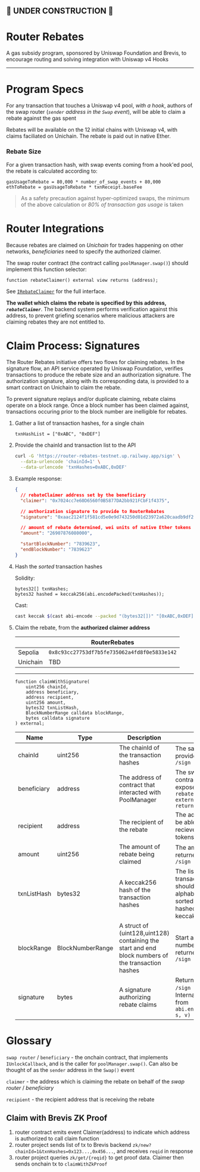 ## :construction: UNDER CONSTRUCTION :construction:

# Router Rebates

A gas subsidy program, sponsored by Uniswap Foundation and Brevis, to encourage routing and solving integration with Uniswap v4 Hooks

---

# Program Specs

For any transaction that touches a Uniswap v4 pool, _with a hook_, authors of the swap router (_`sender` address in the `Swap` event_), will be able to claim a rebate against the gas spent

Rebates will be available on the 12 initial chains with Uniswap v4, with claims faciliated on Unichain. The rebate is paid out in native Ether.

### Rebate Size

For a given transaction hash, with swap events coming from a hook'ed pool, the rebate is calculated according to:

```
gasUsageToRebate = 80,000 * number_of_swap_events + 80,000
ethToRebate = gasUsageToRebate * txnReceipt.baseFee
```

> As a safety precaution against hyper-optimized swaps, the minimum of the above calculation or _80% of transaction gas usage_ is taken

# Router Integrations

Because rebates are claimed on _Unichain_ for trades happening on other networks, _beneficiaries_ need to specify the authorized claimer.

The swap router contract (the contract calling `poolManager.swap()`) should implement this function selector:

```solidity
function rebateClaimer() external view returns (address);
```

See [`IRebateClaimer`](foundry-contracts/src/interfaces/IRebateClaimer.sol) for the full interface.

**The wallet which claims the rebate is specified by this address, _`rebateClaimer`_**. The backend system performs verification against this address, to prevent griefing scenarios where malicious attackers are claiming rebates they are not entitled to.

# Claim Process: Signatures

The Router Rebates initiative offers two flows for claiming rebates. In the signature flow, an API service operated by Uniswap Foundation, verifies transactions to produce the rebate size and an authorization signature. The authorization signature, along with its corresponding data, is provided to a smart contract on Unichain to claim the rebate.

To prevent signature replays and/or duplicate claiming, rebate claims operate on a block range. Once a block number has been claimed against, transactions occuring prior to the block number are inelligible for rebates.

1. Gather a list of transaction hashes, for a single chain

   ```
   txnHashList = ["0xABC", "0xDEF"]
   ```

2. Provide the chainId and transaction list to the API

   ```bash
   curl -G 'https://router-rebates-testnet.up.railway.app/sign' \
     --data-urlencode 'chainId=1' \
     --data-urlencode 'txnHashes=0xABC,0xDEF'
   ```

3. Example response:

   ```json
   {
     // rebateClaimer address set by the beneficiary
     "claimer": "0x7024cc7e60D6560f0B5877DA2bb921FCbF1f4375",

     // authorization signature to provide to RouterRebates
     "signature": "0xaac2124f1f581cd5e0e9d743250d01d23972a620caadb9df223650be2b5e057862bb8436fb0be03bdd345067e2766d41a10ed2fb42d61d4729283bfd19fd79a71b",

     // amount of rebate determined, wei units of native Ether tokens
     "amount": "26907876080000",

     "startBlockNumber": "7839623",
     "endBlockNumber": "7839623"
   }
   ```

4. Hash the _sorted_ transaction hashes

   Solidity:

   ```solidity
   bytes32[] txnHashes;
   bytes32 hashed = keccak256(abi.encodePacked(txnHashes));
   ```

   Cast:

   ```bash
   cast keccak $(cast abi-encode --packed "(bytes32[])" "[0xABC,0xDEF]")
   ```

5. Claim the rebate, from the **authorized claimer address**

   |          | RouterRebates                                |
   | -------- | -------------------------------------------- |
   | Sepolia  | `0x8c93cc27753df7b5fe735062a4fd8f0e5833e142` |
   | Unichain | TBD                                          |

   ***

   ```solidity
   function claimWithSignature(
       uint256 chainId,
       address beneficiary,
       address recipient,
       uint256 amount,
       bytes32 txnListHash,
       BlockNumberRange calldata blockRange,
       bytes calldata signature
   ) external;
   ```

   | Name        | Type             | Description                                                                                        | Notes                                                                                          |
   | ----------- | ---------------- | -------------------------------------------------------------------------------------------------- | ---------------------------------------------------------------------------------------------- |
   | chainId     | uint256          | The chainId of the transaction hashes                                                              | The same chainId provided to the `GET /sign request`                                           |
   | beneficiary | address          | The address of contract that interacted with PoolManager                                           | The swap router contract, should expose a `rebateClaimer() external view returns (address)`    |
   | recipient   | address          | The recipient of the rebate                                                                        | The address should be able to safely recieve native Ether tokens                               |
   | amount      | uint256          | The amount of rebate being claimed                                                                 | The amount returned the `GET /sign request`                                                    |
   | txnListHash | bytes32          | A keccak256 hash of the transaction hashes                                                         | The list of transaction hashes should be alphabetically sorted, and then hashed with keccak256 |
   | blockRange  | BlockNumberRange | A struct of (uint128,uint128) containing the start and end block numbers of the transaction hashes | Start and end block numbers are returned the `GET /sign request`                               |
   | signature   | bytes            | A signature authorizing rebate claims                                                              | Returned by the `GET /sign request`. Internally derived from `abi.encodePacked(r, s, v)`       |

# Glossary

`swap router` / `beneficiary` - the onchain contract, that implements `IUnlockCallback`, and is the caller for `poolManager.swap()`. Can also be thought of as the `sender` address in the `Swap()` event

`claimer` - the address which is claiming the rebate on behalf of the _swap router_ / _beneficiary_

`recipient` - the recipient address that is receiving the rebate

## Claim with Brevis ZK Proof

1. router contract emits event Claimer(address) to indicate which address is authorized to call claim function
2. router project sends list of tx to Brevis backend `zk/new?chainId=1&txnHashes=0x123...,0x456...`, and receives `reqid` in response
3. router project queries `zk/get/{reqid}` to get proof data. Claimer then sends onchain tx to `claimWithZkProof`

```

```

```

```
